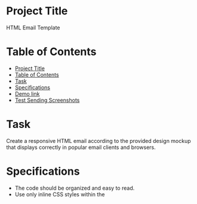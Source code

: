 # Project Title

HTML Email Template 

# Table of Contents

- [Project Title](#project-title)
- [Table of Contents](#table-of-contents)
- [Task](#task)
- [Specifications](#specifications)
- [Demo link](#demo-link)
- [Test Sending Screenshots](#screenshots)

# Task
Create a responsive HTML email according to the provided design mockup that displays correctly in popular email clients and browsers.

# Specifications
- The code should be organized and easy to read.
- Use only inline CSS styles within the <style> tag or directly in the tag attributes (style="").
- Images should be embedded using Base64 encoding.
- All buttons and links should lead to https://www.google.com/
- Make the adaptation for mobile devices for your discretion, but try to minimize the use of media queries for responsiveness.
# Demo link 
Access my site at [https://sofiiaruban.github.io/task-manager-app](https://sofiiaruban.github.io/task-manager-app/)

# Test Sending Screenshots 

## Google Desktop



## Google Mobile



## Outlook Desktop




## Outlook Mobile




